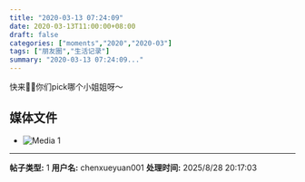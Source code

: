 ```yaml
---
title: "2020-03-13 07:24:09"
date: 2020-03-13T11:00:00+08:00
draft: false
categories: ["moments","2020","2020-03"]
tags: ["朋友圈","生活记录"]
summary: "2020-03-13 07:24:09..."
---
```


快来🍑🍑你们pick哪个小姐姐呀～

## 媒体文件

- ![Media 1](/Moments/photos/2020-03-13/202003130724090.jpg)

---

**帖子类型:** 1
**用户名:** chenxueyuan001
**处理时间:** 2025/8/28 20:17:03